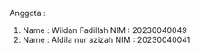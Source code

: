 Anggota :
1. Name : Wildan Fadillah
   NIM  : 20230040049
2. Name : Aldila nur azizah
   NIM  : 20230040041
